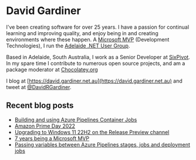 # David Gardiner

I've been creating software for over 25 years. I have a passion for continual learning and improving quality, and enjoy being in and creating environments where these happen. A [Microsoft MVP](https://mvp.microsoft.com/en-us/PublicProfile/5001655) (Development Technologies), I run the [Adelaide .NET User Group](https://www.adnug.net).

Based in Adelaide, South Australia, I work as a Senior Developer at [SixPivot](https://www.sixpivot.com.au). In my spare time I contribute to numerous open source projects, and am a package moderator at [Chocolatey.org](https://chocolatey.org)

I blog at [https://david.gardiner.net.au](https://david.gardiner.net.au) and tweet at [@DavidRGardiner](https://twitter.com/DavidRGardiner).

## Recent blog posts

<!--START_SECTION:posts-->
* [Building and using Azure Pipelines Container Jobs](https:&#x2F;&#x2F;david.gardiner.net.au&#x2F;2022&#x2F;07&#x2F;azure-pipelines-container-jobs.html)
* [Amazon Prime Day 2022](https:&#x2F;&#x2F;david.gardiner.net.au&#x2F;2022&#x2F;07&#x2F;amazon-prime-day.html)
* [Upgrading to Windows 11 22H2 on the Release Preview channel](https:&#x2F;&#x2F;david.gardiner.net.au&#x2F;2022&#x2F;07&#x2F;upgrading-to-windows11.html)
* [7 years being a Microsoft MVP](https:&#x2F;&#x2F;david.gardiner.net.au&#x2F;2022&#x2F;07&#x2F;mvp-renewed.html)
* [Passing variables between Azure Pipelines stages, jobs and deployment jobs](https:&#x2F;&#x2F;david.gardiner.net.au&#x2F;2022&#x2F;06&#x2F;azure-pipelines-variables.html)
<!--END_SECTION:posts-->
